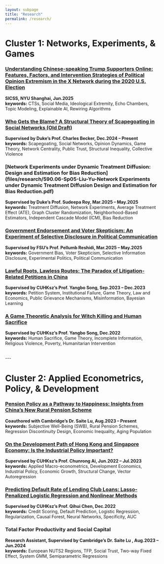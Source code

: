 ```yaml
---
layout: subpage
title: "Research"
permalink: /research/
---
```


# Cluster 1: Networks, Experiments, & Games

### [Understanding Chinese-speaking Trump Supporters Online: Features, Factors, and Intervention Strategies of Political Opinion Extremism in the X Network during the 2020 U.S. Election](files/research/SICSS_Pre.pdf)
**SICSS, NYU Shanghai, Jun.2025**  
**keywords:** CTSs, Social Media, Ideological Extremity, Echo Chambers, Topic Modeling, Explainable AI, Rewiring Algorithms

### [Who Gets the Blame? A Structural Theory of Scapegoating in Social Networks (Old Draft)](files/research/Working_Paper_1.pdf)  
**Supervised by Duke’s Prof. Charles Becker, Dec.2024 – Present**  
**keywords:** Scapegoating, Social Networks, Opinion Dynamics, Game Theory, Network Centrality, Public Trust, Structural Inequality, Collective Violence

### [Network Experiments under Dynamic Treatment Diffusion: Design and Estimation for Bias Reduction](files/research/590.06-Sp05-Liu-Yu-Network Experiments under Dynamic Treatment Diffusion Design and Estimation for Bias Reduction.pdf)  
**Supervised by Duke’s Prof. Sudeepa Roy, Mar.2025 – May.2025**  
**keywords:** Treatment Diffusion, Network Experiments, Average Treatment Effect (ATE), Graph Cluster Randomization, Neighborhood-Based Estimators, Independent Cascade Model (ICM), Bias Reduction

### [Government Endorsement and Voter Skepticism: An Experiment of Selective Disclosure in Political Communication](files/research/ECON_690_Concept_Paper_Group_3.pdf)  
**Supervised by FSU’s Prof. Pellumb Reshidi, Mar.2025 – May.2025**  
**keywords:** Government Bias, Voter Skepticism, Selective Information Disclosure, Experimental Politics, Political Communication

### [Lawful Roots, Lawless Routes: The Paradox of Litigation-Related Petitions in China](files/research/Independent_Research_1.pdf)    
**Supervised by CUHKsz’s Prof. Yangbo Song, Sep.2023 – Dec.2023**  
**keywords:** Petition System, Institutional Failure, Game Theory, Law and Economics, Public Grievance Mechanisms, Misinformation, Bayesian Learning

### [A Game Theoretic Analysis for Witch Killing and Human Sacrifice](files/research/ECO3160_Paper.pdf)    
**Supervised by CUHKsz’s Prof. Yangbo Song, Dec.2022**  
**keywords:** Human Sacrifice, Game Theory, Incomplete Information, Religious Violence, Poverty, Humanitarian Intervention

<br>
---


# Cluster 2: Applied Econometrics, Policy, & Development

### [Pension Policy as a Pathway to Happiness: Insights from China’s New Rural Pension Scheme](files/research/Working_Paper_2.pdf)    
**Coauthored with Cambridge’s Dr. Saite Lu, Aug.2023 – Present**  
**keywords:** Subjective Well-Being (SWB), Rural Pension Schemes, Regression Discontinuity Design, Economic Inequality, Aging Population

### [On the Development Path of Hong Kong and Singapore Economy: Is the Industrial Policy Important?](files/research/Independent_Research_3.pdf)    
**Supervised by CUHKsz’s Prof. Chunrong Ai, Jun.2022 – Jul.2023**  
**keywords:** Applied Macro-econometrics, Development Economics, Industrial Policy, Economic Growth, Structural Change, Vector Autoregression

### [Predicting Default Rate of Lending Club Loans: Lasso-Penalized Logistic Regression and Nonlinear Methods](files/research/ECO3080_Paper.pdf)    
**Supervised by CUHKsz’s Prof. Qihui Chen, Dec.2022**  
**keywords:** Credit Scoring, Default Prediction, Logistic Regression, Regularization, Causal Forest, Neural Networks, Specificity, AUC

### Total Factor Productivity and Social Capital  
**Research Assistant, Supervised by Cambridge’s Dr. Saite Lu , Aug.2023 – Jun.2024**  
**keywords:** European NUTS2 Regions, TFP, Social Trust, Two-way Fixed Effect, System GMM, Semiparametric Regressions
